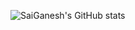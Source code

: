 ![SaiGanesh's GitHub stats](https://github-readme-stats.vercel.app/api?username=SaiGaneshGupta6&show_icons=true&theme=radical&count_private=true&cache_seconds=1)
